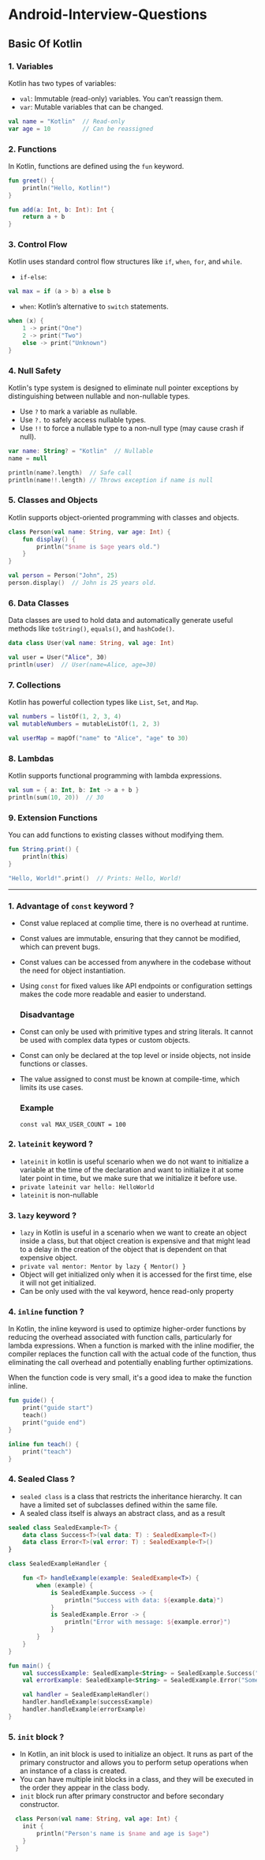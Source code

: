 # Android-Interview-Questions

## Basic Of Kotlin

### 1. Variables
Kotlin has two types of variables:

- `val`: Immutable (read-only) variables. You can’t reassign them.
- `var`: Mutable variables that can be changed.

``` kotlin
val name = "Kotlin"  // Read-only
var age = 10         // Can be reassigned
```

### 2. Functions
In Kotlin, functions are defined using the `fun` keyword.

``` kotlin
fun greet() {
    println("Hello, Kotlin!")
}

fun add(a: Int, b: Int): Int {
    return a + b
}
```

### 3. Control Flow
Kotlin uses standard control flow structures like `if`, `when`, `for`, and `while`.

- `if-else`:

```kotlin
val max = if (a > b) a else b
```
- `when`: Kotlin’s alternative to `switch` statements.
```kotlin
when (x) {
    1 -> print("One")
    2 -> print("Two")
    else -> print("Unknown")
}
```

### 4. Null Safety
Kotlin's type system is designed to eliminate null pointer exceptions by distinguishing between nullable and non-nullable types.

- Use `?` to mark a variable as nullable.
- Use `?.` to safely access nullable types.
- Use `!!` to force a nullable type to a non-null type (may cause crash if null).


```kotlin
var name: String? = "Kotlin"  // Nullable
name = null

println(name?.length)  // Safe call
println(name!!.length) // Throws exception if name is null

```

### 5. Classes and Objects
Kotlin supports object-oriented programming with classes and objects.

```kotlin
class Person(val name: String, var age: Int) {
    fun display() {
        println("$name is $age years old.")
    }
}

val person = Person("John", 25)
person.display()  // John is 25 years old.
```

### 6. Data Classes
Data classes are used to hold data and automatically generate useful methods like `toString()`, `equals()`, and `hashCode()`.

```kotlin
data class User(val name: String, val age: Int)

val user = User("Alice", 30)
println(user)  // User(name=Alice, age=30)
```
### 7. Collections
Kotlin has powerful collection types like `List`, `Set`, and `Map`.

```kotlin
val numbers = listOf(1, 2, 3, 4)
val mutableNumbers = mutableListOf(1, 2, 3)

val userMap = mapOf("name" to "Alice", "age" to 30)
```

### 8. Lambdas
Kotlin supports functional programming with lambda expressions.

```kotlin
val sum = { a: Int, b: Int -> a + b }
println(sum(10, 20))  // 30
```

### 9. Extension Functions
You can add functions to existing classes without modifying them.

```kotlin
fun String.print() {
    println(this)
}

"Hello, World!".print()  // Prints: Hello, World!
```
-----------------------------------------------------------------------------------------------------------------------------------

### 1. Advantage of `const` keyword ? 
- Const value replaced at complie time, there is no overhead at runtime.
- Const values are immutable, ensuring that they cannot be modified, which can prevent bugs.
- Const values can be accessed from anywhere in the codebase without the need for object instantiation.
- Using `const` for fixed values like API endpoints or configuration settings makes the code more readable and easier to understand.
  
  ### Disadvantage
- Const can only be used with primitive types and string literals. It cannot be used with complex data types or custom objects.
- Const can only be declared at the top level or inside objects, not inside functions or classes.
- The value assigned to const must be known at compile-time, which limits its use cases.

  ### Example

   `const val MAX_USER_COUNT = 100`
  

### 2. `lateinit` keyword ?
  - `lateinit` in kotlin is useful scenario when we do not want to initialize a variable at the time of the declaration and want to
    initialize it at some later point in time, but we make sure that we initialize it before use.
  - `private lateinit var hello: HelloWorld`
  - `lateinit` is non-nullable


### 3. `lazy` keyword ?
 - `lazy` in Kotlin is useful in a scenario when we want to create an object inside a class, but that object creation is expensive and
   that might lead to a delay in the creation of the object that is dependent on that expensive object.
 - `private val mentor: Mentor by lazy { Mentor() }`
 - Object will get initialized only when it is accessed for the first time, else it will not get initialized.
 - Can be only used with the val keyword, hence read-only property

### 4. `inline` function ?
In Kotlin, the inline keyword is used to optimize higher-order functions by reducing the overhead associated with function calls, particularly for lambda expressions. 
When a function is marked with the inline modifier, the compiler replaces the function call with the actual code of the function, thus eliminating the call overhead and potentially enabling further optimizations.

When the function code is very small, it's a good idea to make the function inline.

```kotlin
fun guide() {
    print("guide start")
    teach()
    print("guide end")
}

inline fun teach() {
    print("teach")
}
```

### 4. Sealed Class ?
- `sealed class` is a class that restricts the inheritance hierarchy. It can have a limited set of subclasses defined within the same file.
- A sealed class itself is always an abstract class, and as a result

``` kotlin
sealed class SealedExample<T> {
    data class Success<T>(val data: T) : SealedExample<T>()
    data class Error<T>(val error: T) : SealedExample<T>()
}

class SealedExampleHandler {

    fun <T> handleExample(example: SealedExample<T>) {
        when (example) {
            is SealedExample.Success -> {
                println("Success with data: ${example.data}")
            }
            is SealedExample.Error -> {
                println("Error with message: ${example.error}")
            }
        }
    }
}

fun main() {
    val successExample: SealedExample<String> = SealedExample.Success("Operation successful")
    val errorExample: SealedExample<String> = SealedExample.Error("Something went wrong")

    val handler = SealedExampleHandler()
    handler.handleExample(successExample)
    handler.handleExample(errorExample)
}
```

### 5. `init` block ?
- In Kotlin, an init block is used to initialize an object. It runs as part of the primary constructor and allows you to perform setup operations when an instance of a class is created.
- You can have multiple init blocks in a class, and they will be executed in the order they appear in the class body.
- `init` block run after primary constructor and before secondary constructor. 

``` kotlin
  class Person(val name: String, val age: Int) {
    init {
        println("Person's name is $name and age is $age")
    }
  }
```


